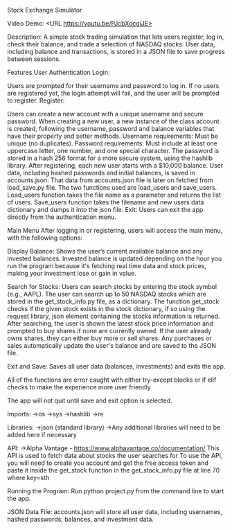 Stock Exchange Simulator

Video Demo: <URL https://youtu.be/PJcbXocgjJE>

Description:
A simple stock trading simulation that lets users register, log in, check their balance, and trade a selection of NASDAQ stocks. User data, including balance and transactions, is stored in a JSON file to save progress between sessions.


Features User Authentication Login:

Users are prompted for their username and password to log in. If no users are registered yet, the login attempt will fail, and the user will be prompted to register. Register:

Users can create a new account with a unique username and secure password. When creating a new user, a new instance of the class account is created, following the username, password and balance variables that have their property and setter methods. Username requirements: Must be unique (no duplicates). Password requirements: Must include at least one uppercase letter, one number, and one special character. The password is stored in a hash 256 format for a more secure system, using the hashlib library. After registering, each new user starts with a $10,000 balance. User data, including hashed passwords and initial balances, is saved in accounts.json. That data from accounts.json file is later on fetched from load_save.py file. The two functions used are load_users and save_users. Load_users function takes the file name as a parameter and returns the list of users. Save_users function takes the filename and new users data dictionary and dumps it into the json file. Exit: Users can exit the app directly from the authentication menu.

Main Menu After logging in or registering, users will access the main menu, with the following options:

Display Balance: Shows the user’s current available balance and any invested balances. Invested balance is updated depending on the hour you run the program because it's fetching real time data and stock prices, making your investment lose or gain in value.

Search for Stocks: Users can search stocks by entering the stock symbol (e.g., AAPL). The user can search up to 50 NASDAQ stocks which are stored in the get_stock_info.py file, as a dictionary. The function get_stock checks if the given stock exists in the stock dictionary, if so using the request library, json element containing the stocks information is returned. After searching, the user is shown the latest stock price information and prompted to buy shares if none are currently owned. If the user already owns shares, they can either buy more or sell shares. Any purchases or sales automatically update the user's balance and are saved to the JSON file.

Exit and Save: Saves all user data (balances, investments) and exits the app.

All of the functions are error caught with either try-except blocks or if elif checks to make the experience more user friendly

The app will not quit until save and exit option is selected.

Imports: ->os ->sys ->hashlib ->re

Libraries: ->json (standard library) ->Any additional libraries will need to be added here if necessary

API: ->Alpha Vantage - https://www.alphavantage.co/documentation/ This API is used to fetch data about stocks the user searches for To use the API, you will need to create you account and get the free access token and paste it inside the get_stock function in the get_stock_info.py file at line 70 where key=sth

Running the Program: Run python project.py from the command line to start the app.

JSON Data File: accounts.json will store all user data, including usernames, hashed passwords, balances, and investment data.
